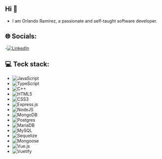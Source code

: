 ## Hi 👋
- I am Orlando Ramirez, a passionate and self-taught software developer.

## 🌐 Socials:
-[![LinkedIn](https://img.shields.io/badge/LinkedIn-TuNombre-blue)](www.linkedin.com/in/orlando-ramírez-a81944279)

## 💻 Teck stack:
- ![JavaScript](https://img.shields.io/badge/-JavaScript-F7DF1E?style=flat&logo=javascript&logoColor=black)
- ![TypeScript](https://img.shields.io/badge/-TypeScript-3178C6?style=flat&logo=typescript&logoColor=white)
- ![C++](https://img.shields.io/badge/-C++-00599C?style=flat&logo=cplusplus&logoColor=white)
- ![HTML5](https://img.shields.io/badge/-HTML5-E34F26?style=flat&logo=html5&logoColor=white)
- ![CSS3](https://img.shields.io/badge/-CSS3-1572B6?style=flat&logo=css3&logoColor=white)
- ![Express.js](https://img.shields.io/badge/-Express.js-000000?style=flat&logo=express&logoColor=white)
- ![NodeJS](https://img.shields.io/badge/-NodeJS-339933?style=flat&logo=nodedotjs&logoColor=white)
- ![MongoDB](https://img.shields.io/badge/-MongoDB-47A248?style=flat&logo=mongodb&logoColor=white)
- ![Postgres](https://img.shields.io/badge/-Postgres-336791?style=flat&logo=postgresql&logoColor=white)
- ![MariaDB](https://img.shields.io/badge/MariaDB-003545?style=flat&logo=mariadb&logoColor=white)
- ![MySQL](https://img.shields.io/badge/MySQL-4479A1?style=flat&logo=mysql&logoColor=white)
- ![Sequelize](https://img.shields.io/badge/Sequelize-52B0E7?style=flat&logo=sequelize&logoColor=white)
- ![Mongoose](https://img.shields.io/badge/Mongoose-880000?style=flat&logo=mongoose&logoColor=white)
- ![Vue.js](https://img.shields.io/badge/-Vue.js-4FC08D?style=flat&logo=vue-dot-js&logoColor=white)
- ![Vuetify](https://img.shields.io/badge/Vuetify-1867C0?style=flat&logo=vuetify&logoColor=AEDDFF)
<!--
**Ojrb11113/Ojrb11113** is a ✨ _special_ ✨ repository because its `README.md` (this file) appears on your GitHub profile.

Here are some ideas to get you started:

- 🔭 I’m currently working on ...
- 🌱 I’m currently learning ...
- 👯 I’m looking to collaborate on ...
- 🤔 I’m looking for help with ...
- 💬 Ask me about ...
- 📫 How to reach me: ...
- 😄 Pronouns: ...
- ⚡ Fun fact: ...
-->

